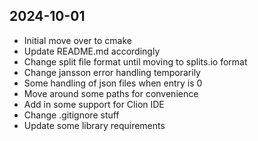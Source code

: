 ## 2024-10-01
- Initial move over to cmake
- Update README.md accordingly
- Change split file format until moving to splits.io format
- Change jansson error handling temporarily
- Some handling of json files when entry is 0
- Move around some paths for convenience
- Add in some support for Clion IDE
- Change .gitignore stuff
- Update some library requirements
